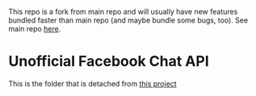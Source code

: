 This repo is a fork from main repo and will usually have new features bundled faster than main repo (and maybe bundle some bugs, too).
See main repo [here](https://github.com/Schmavery/facebook-chat-api).

# Unofficial Facebook Chat API
 
This is the folder that is detached from [this project](https://github.com/ntkhang03/fb-chat-api)
